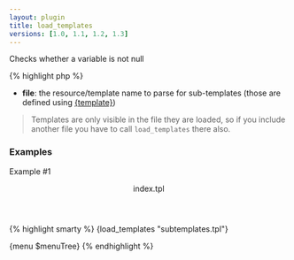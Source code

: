 ```yaml
---
layout: plugin
title: load_templates
versions: [1.0, 1.1, 1.2, 1.3]
---
```


Checks whether a variable is not null
<div class="code-box">
{% highlight php %}
<?php
load_templates(string $file)
{% endhighlight %}
</div>

* **file**: the resource/template name to parse for sub-templates (those are defined using [{template}](/documentation/1.2.x/blocks/template.html))

> Templates are only visible in the file they are loaded, so if you include another file you have to call `load_templates` there also.

### Examples
Example #1
<div class="code-box">
<header>index.tpl</header>
{% highlight smarty %}
{load_templates "subtemplates.tpl"}
 
{menu $menuTree}
{% endhighlight %}
</div>